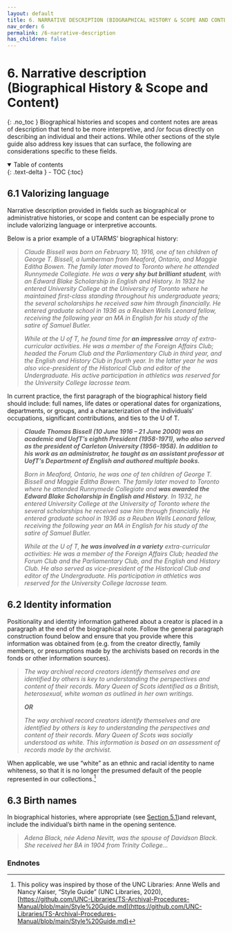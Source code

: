 ```yaml
---
layout: default
title: 6. NARRATIVE DESCRIPTION (BIOGRAPHICAL HISTORY & SCOPE AND CONTENT)
nav_order: 6
permalink: /6-narrative-description
has_children: false
---
```


# 6. Narrative description (Biographical History & Scope and Content)
{: .no_toc }
Biographical histories and scopes and content notes are areas of description that tend to be more interpretive, and /or focus directly on describing an individual and their actions. While other sections of the style guide also address key issues that can surface, the following are considerations specific to these fields.  

<details open markdown="block">
  <summary>
    Table of contents
  </summary>
  {: .text-delta }
- TOC
{:toc}
</details>

## 6.1 Valorizing language

Narrative description provided in fields such as biographical or administrative histories, or scope and content can be especially prone to include valorizing language or interpretive accounts.

Below is a prior example of a UTARMS’ biographical history:

> *Claude Bissell was born on February 10, 1916, one of ten children of George T. Bissell, a lumberman from Meaford, Ontario, and Maggie Editha Bowen. The family later moved to Toronto where he attended Runnymede Collegiate. He was a **very shy but brilliant student**, with an Edward Blake Scholarship in English and History. In 1932 he entered University College at the University of Toronto where he maintained first-class standing throughout his undergraduate years; the several scholarships he received saw him through financially. He entered graduate school in 1936 as a Reuben Wells Leonard fellow, receiving the following year an MA in English for his study of the satire of Samuel Butler.*
>
> *While at the U of T, he found time for **an impressive** array of extra-curricular activities. He was a member of the Foreign Affairs Club; headed the Forum Club and the Parliamentary Club in third year, and the English and History Club in fourth year. In the latter year he was also vice-president of the Historical Club and editor of the Undergraduate. His active participation in athletics was reserved for the University College lacrosse team.*

In current practice, the first paragraph of the biographical history field should include: full names, life dates or operational dates for organizations, departments, or groups, and a characterization of the individuals’ occupations, significant contributions, and ties to the U of T.

> ***Claude Thomas Bissell (10 June 1916 – 21 June 2000) was an academic and UofT’s eighth President (1958-1971), who also served as the president of Carleton University (1956-1958). In addition to his work as an administrator, he taught as an assistant professor at UofT’s Department of English and authored multiple books.***
>
> *Born in Meaford, Ontario, he was one of ten children of George T. Bissell and Maggie Editha Bowen. The family later moved to Toronto where he attended Runnymede Collegiate and **was awarded the Edward Blake Scholarship in English and History**. In 1932, he entered University College at the University of Toronto where the several scholarships he received saw him through financially. He entered graduate school in 1936 as a Reuben Wells Leonard fellow, receiving the following year an MA in English for his study of the satire of Samuel Butler.*
>
> *While at the U of T, **he was involved in a variety** extra-curricular activities: He was a member of the Foreign Affairs Club; headed the Forum Club and the Parliamentary Club, and the English and History Club. He also served as vice-president of the Historical Club and editor of the Undergraduate. His participation in athletics was reserved for the University College lacrosse team.*

## 6.2 Identity information

Positionality and identity information gathered about a creator is placed in a paragraph at the end of the biographical note. Follow the general paragraph construction found below and ensure that you provide where this information was obtained from (e.g. from the creator directly, family members, or presumptions made by the archivists based on records in the fonds or other information sources).

> *The way archival record creators identify themselves and are identified by others is key to understanding the perspectives and content of their records. Mary Queen of Scots identified as a British, heterosexual, white woman as outlined in her own writings.*
> 
> ***OR***
>
> *The way archival record creators identify themselves and are identified by others is key to understanding the perspectives and content of their records. Mary Queen of Scots was socially understood as white. This information is based on an assessment of records made by the archivist.*

When applicable, we use “white” as an ethnic and racial identity to name whiteness, so that it is no longer the presumed default of the people represented in our collections.[^46]

## 6.3 Birth names

In biographical histories, where appropriate (see [Section 5.1](/UTARMS-style-guide/5-inclusive-language/gender-and-family))and relevant, include the individual’s birth name in the opening sentence.

> *Adena Black, née Adena Nevitt, was the spouse of Davidson Black. She received her BA in 1904 from Trinity College...*

### Endnotes

[^46]: This policy was inspired by those of the UNC Libraries: Anne Wells and Nancy Kaiser, “Style Guide” (UNC Libraries, 2020), [https://github.com/UNC-Libraries/TS-Archival-Procedures-Manual/blob/main/Style%20Guide.md](https://github.com/UNC-Libraries/TS-Archival-Procedures-Manual/blob/main/Style%20Guide.md)

